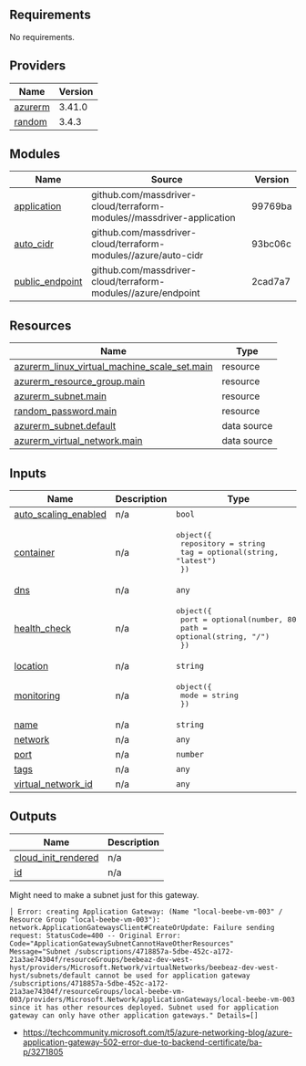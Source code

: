 <!-- BEGINNING OF PRE-COMMIT-TERRAFORM DOCS HOOK -->
## Requirements

No requirements.

## Providers

| Name | Version |
|------|---------|
| <a name="provider_azurerm"></a> [azurerm](#provider\_azurerm) | 3.41.0 |
| <a name="provider_random"></a> [random](#provider\_random) | 3.4.3 |

## Modules

| Name | Source | Version |
|------|--------|---------|
| <a name="module_application"></a> [application](#module\_application) | github.com/massdriver-cloud/terraform-modules//massdriver-application | 99769ba |
| <a name="module_auto_cidr"></a> [auto\_cidr](#module\_auto\_cidr) | github.com/massdriver-cloud/terraform-modules//azure/auto-cidr | 93bc06c |
| <a name="module_public_endpoint"></a> [public\_endpoint](#module\_public\_endpoint) | github.com/massdriver-cloud/terraform-modules//azure/endpoint | 2cad7a7 |

## Resources

| Name | Type |
|------|------|
| [azurerm_linux_virtual_machine_scale_set.main](https://registry.terraform.io/providers/hashicorp/azurerm/latest/docs/resources/linux_virtual_machine_scale_set) | resource |
| [azurerm_resource_group.main](https://registry.terraform.io/providers/hashicorp/azurerm/latest/docs/resources/resource_group) | resource |
| [azurerm_subnet.main](https://registry.terraform.io/providers/hashicorp/azurerm/latest/docs/resources/subnet) | resource |
| [random_password.main](https://registry.terraform.io/providers/hashicorp/random/latest/docs/resources/password) | resource |
| [azurerm_subnet.default](https://registry.terraform.io/providers/hashicorp/azurerm/latest/docs/data-sources/subnet) | data source |
| [azurerm_virtual_network.main](https://registry.terraform.io/providers/hashicorp/azurerm/latest/docs/data-sources/virtual_network) | data source |

## Inputs

| Name | Description | Type | Default | Required |
|------|-------------|------|---------|:--------:|
| <a name="input_auto_scaling_enabled"></a> [auto\_scaling\_enabled](#input\_auto\_scaling\_enabled) | n/a | `bool` | `false` | no |
| <a name="input_container"></a> [container](#input\_container) | n/a | <pre>object({<br>    repository = string<br>    tag        = optional(string, "latest")<br>  })</pre> | n/a | yes |
| <a name="input_dns"></a> [dns](#input\_dns) | n/a | `any` | n/a | yes |
| <a name="input_health_check"></a> [health\_check](#input\_health\_check) | n/a | <pre>object({<br>    port = optional(number, 80)<br>    path = optional(string, "/")<br>  })</pre> | <pre>{<br>  "path": "/"<br>}</pre> | no |
| <a name="input_location"></a> [location](#input\_location) | n/a | `string` | n/a | yes |
| <a name="input_monitoring"></a> [monitoring](#input\_monitoring) | n/a | <pre>object({<br>    mode = string<br>  })</pre> | n/a | yes |
| <a name="input_name"></a> [name](#input\_name) | n/a | `string` | n/a | yes |
| <a name="input_network"></a> [network](#input\_network) | n/a | `any` | n/a | yes |
| <a name="input_port"></a> [port](#input\_port) | n/a | `number` | n/a | yes |
| <a name="input_tags"></a> [tags](#input\_tags) | n/a | `any` | n/a | yes |
| <a name="input_virtual_network_id"></a> [virtual\_network\_id](#input\_virtual\_network\_id) | n/a | `any` | n/a | yes |

## Outputs

| Name | Description |
|------|-------------|
| <a name="output_cloud_init_rendered"></a> [cloud\_init\_rendered](#output\_cloud\_init\_rendered) | n/a |
| <a name="output_id"></a> [id](#output\_id) | n/a |
<!-- END OF PRE-COMMIT-TERRAFORM DOCS HOOK -->

Might need to make a subnet just for this gateway.

```
│ Error: creating Application Gateway: (Name "local-beebe-vm-003" / Resource Group "local-beebe-vm-003"): network.ApplicationGatewaysClient#CreateOrUpdate: Failure sending request: StatusCode=400 -- Original Error: Code="ApplicationGatewaySubnetCannotHaveOtherResources" Message="Subnet /subscriptions/4718857a-5dbe-452c-a172-21a3ae74304f/resourceGroups/beebeaz-dev-west-hyst/providers/Microsoft.Network/virtualNetworks/beebeaz-dev-west-hyst/subnets/default cannot be used for application gateway /subscriptions/4718857a-5dbe-452c-a172-21a3ae74304f/resourceGroups/local-beebe-vm-003/providers/Microsoft.Network/applicationGateways/local-beebe-vm-003 since it has other resources deployed. Subnet used for application gateway can only have other application gateways." Details=[]
```


- https://techcommunity.microsoft.com/t5/azure-networking-blog/azure-application-gateway-502-error-due-to-backend-certificate/ba-p/3271805
